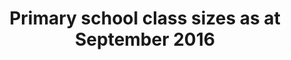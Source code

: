---
schema: default
title: Primary school class sizes as at September 2016
organization: Dumfries and Galloway Council
notes: 
resources:

  - name: Primary school class sizes as at September 2016 JSON
  - url: https://data.usmart.io/org/9762f781-5c04-4759-a70b-afc585af1d12/resource?resourceGUID=74a0bbbf-55f8-4ccf-83f9-388b93b219e9
  - format: JSON

  - name: Primary school class sizes as at September 2016 CSV
  - url: https://data.usmart.io/org/9762f781-5c04-4759-a70b-afc585af1d12/resource?resourceGUID=e42a8889-9106-41ee-9d0c-cb22e81fe69d
  - format: CSV

  - name: Primary school class sizes as at September 2016 XML
  - url: https://data.usmart.io/org/9762f781-5c04-4759-a70b-afc585af1d12/resource?resourceGUID=b3f0b67b-7d62-4f94-a99b-e12105d36483
  - format: XML

license: OGL3
category:

  - Social / Community


  - Children, Education, Schools

maintainer: Tim Wisniewski
maintainer_email: tim@timwis.com
---